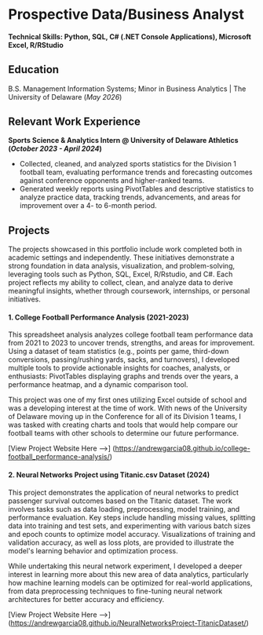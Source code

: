 # Prospective Data/Business Analyst

#### Technical Skills: Python, SQL, C# (.NET Console Applications), Microsoft Excel, R/RStudio

## Education
B.S. Management Information Systems; Minor in Business Analytics | The University of Delaware (_May 2026_)								       		


## Relevant Work Experience
**Sports Science & Analytics Intern @ University of Delaware Athletics (_October 2023 - April 2024_)**
- Collected, cleaned, and analyzed sports statistics for the Division 1 football team, evaluating performance trends and forecasting outcomes against conference opponents and higher-ranked teams.
- Generated weekly reports using PivotTables and descriptive statistics to analyze practice data, tracking trends, advancements, and areas for improvement over a 4- to 6-month period.

## Projects
The projects showcased in this portfolio include work completed both in academic settings and independently. These initiatives demonstrate a strong foundation in data analysis, visualization, and problem-solving, 
leveraging tools such as Python, SQL, Excel, R/Rstudio, and C#. Each project reflects my ability to collect, clean, and analyze data to derive meaningful insights, whether through coursework, internships, or 
personal initiatives.

#### 1. College Football Performance Analysis (2021-2023)
This spreadsheet analysis analyzes college football team performance data from 2021 to 2023 to uncover trends, strengths, and areas for improvement. Using a dataset of team statistics (e.g., points per game, third-down conversions, passing/rushing yards, sacks, and turnovers), I developed multiple tools to provide actionable insights for coaches, analysts, or enthusiasts: PivotTables displaying graphs and trends over the years, a performance heatmap, and a dynamic comparison tool.

This project was one of my first ones utilizing Excel outside of school and was a developing interest at the time of work. With news of the University of Delaware moving up in the Conference for all of its Division 1 teams, I was tasked with creating charts and tools that would help compare our football teams with other schools to determine our future performance.

[View Project Website Here -->] (https://andrewgarcia08.github.io/college-football_performance-analysis/)

#### 2. Neural Networks Project using Titanic.csv Dataset (2024)
This project demonstrates the application of neural networks to predict passenger survival outcomes based on the Titanic dataset. The work involves tasks such as data loading, preprocessing, model training, and performance evaluation. Key steps include handling missing values, splitting data into training and test sets, and experimenting with various batch sizes and epoch counts to optimize model accuracy. Visualizations of training and validation accuracy, as well as loss plots, are provided to illustrate the model's learning behavior and optimization process.

While undertaking this neural network experiment, I developed a deeper interest in learning more about this new area of data analytics, particularly how machine learning models can be optimized for real-world applications, from data preprocessing techniques to fine-tuning neural network architectures for better accuracy and efficiency. 

[View Project Website Here -->] (https://andrewgarcia08.github.io/NeuralNetworksProject-TitanicDataset/)
